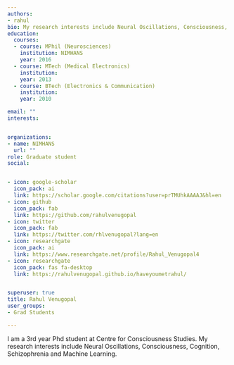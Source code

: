 ```yaml
---
authors:
- rahul
bio: My research interests include Neural Oscillations, Consciousness, Cognition, Schizophrenia and Dynamical systems.
education:
  courses:
  - course: MPhil (Neurosciences)
    institution: NIMHANS
    year: 2016
  - course: MTech (Medical Electronics)
    institution: 
    year: 2013
  - course: BTech (Electronics & Communication)
    institution: 
    year: 2010 

email: ""
interests:


organizations:
- name: NIMHANS
  url: ""
role: Graduate student
social:


- icon: google-scholar
  icon_pack: ai
  link: https://scholar.google.com/citations?user=prTMUhkAAAAJ&hl=en
- icon: github
  icon_pack: fab
  link: https://github.com/rahulvenugopal
- icon: twitter
  icon_pack: fab
  link: https://twitter.com/rhlvenugopal?lang=en
- icon: researchgate
  icon_pack: ai
  link: https://www.researchgate.net/profile/Rahul_Venugopal4
- icon: researchgate
  icon_pack: fas fa-desktop
  link: https://rahulvenugopal.github.io/haveyoumetrahul/


superuser: true
title: Rahul Venugopal
user_groups:
- Grad Students

---
```


I am a 3rd year Phd student at Centre for Consciousness Studies. My research interests include Neural Oscillations, Consciousness, Cognition, Schizophrenia and Machine Learning.


